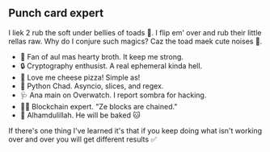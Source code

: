 ## Punch card expert

I liek 2 rub the soft under bellies of toads 🐸. I flip em' over and rub their little rellas raw. Why do I conjure such magics? Caz the toad maek cute noises 🤗.

- 🥄 Fan of aul mas hearty broth. It keep me strong.
- 🔒 Cryptography enthusist. A real ephemeral kinda hell.
- 🍕 Love me cheese pizza! Simple as!
- 🐍 Python Chad. Asyncio, slices, and regex.
- 🩺 Ana main on Overwatch. I report sombra for hacking.
- ⛓‍💥 Blockchain expert. "Ze blocks are chained."
- 🥧 Alhamdulillah. He will be baked 🐱

If there's one thing I've learned it's that if you keep doing what isn't working over and over you will get different results ✅
